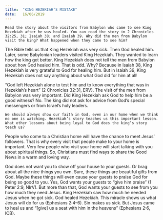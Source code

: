 ```yaml
---
title:  "KING HEZEKIAH’S MISTAKE"
date:   16/06/2019
---
```


`Read the story about the visitors from Babylon who came to see King Hezekiah after he was healed. You can read the story in 2 Chronicles 32:25, 31; Isaiah 38; and Isaiah 39. Why did the men from Babylon visit the king? What happened when they came to see him?`

The Bible tells us that King Hezekiah was very sick. Then God healed him. Later, some Babylonian leaders visited King Hezekiah. They wanted to learn how the king got better. King Hezekiah does not tell the men from Babylon about how God healed him. That is odd. Why? Because in Isaiah 38, King Hezekiah is very grateful to God for healing him. But in Isaiah 39, King Hezekiah does not say anything about what God did for him at all! 

“God left Hezekiah alone to test him and to know everything that was in Hezekiah’s heart” (2 Chronicles 32:31, ERV). The visit of the men from Babylon was very important. Did King Hezekiah ask God to help him be a good witness? No. The king did not ask for advice from God’s special messengers or from Israel’s holy leaders. 

`We should always show our faith in God, even in our home when we think no one is watching. Hezekiah’s story teaches us this important lesson. What other lessons about being loyal to God does the king’s story teach us?`

People who come to a Christian home will have the chance to meet Jesus’ followers. That is why every visit that people make to your home is important. Very few people who visit your home will start talking with you about spiritual things. So, Christians must find ways to share the Good News in a warm and loving way. 

God does not want you to show off your house to your guests. Or brag about all the nice things you own. Sure, these things are beautiful gifts from God. Maybe these things will even cause your guests to praise God for being so good to you. Yes, God wants your guests to “give him praise” (1 Peter 2:9, NIrV). But more than that, God wants your guests to see from you how much they need Jesus. King Hezekiah saw how much he needed Jesus when he got sick. God healed Hezekiah. This miracle shows us what Jesus will do for us (Ephesians 2:4–6). Sin makes us sick. But Jesus came to heal us and “[give] us a seat with him in the heavens” (Ephesians 2:6, ICB).
